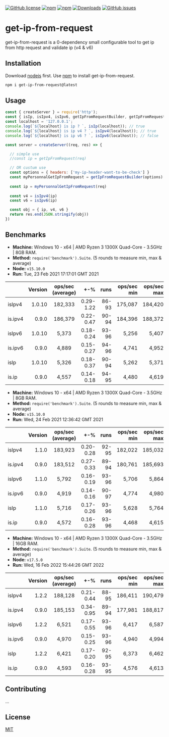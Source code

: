[![GitHub license](https://img.shields.io/github/license/benevolarX/get-ip-from-request?style=for-the-badge)](https://github.com/benevolarX/get-ip-from-request/blob/main/LICENSE)
[![npm](https://img.shields.io/npm/v/get-ip-from-request?style=for-the-badge)](https://www.npmjs.com/package/get-ip-from-request)
[![npm](https://img.shields.io/npm/dw/get-ip-from-request?style=for-the-badge)](https://www.npmjs.com/package/get-ip-from-request)
[![Downloads](https://img.shields.io/npm/dt/get-ip-from-request.svg?style=flat)](https://www.npmjs.com/package/get-ip-from-request)
[![GitHub issues](https://img.shields.io/github/issues/benevolarX/get-ip-from-request?style=for-the-badge)](https://github.com/benevolarX/get-ip-from-request/issues)
# get-ip-from-request
get-ip-from-request is a 0-dependency small configurable tool to get ip from http request and validate ip (v4 & v6)
## Installation
Download [nodejs](https://nodejs.org/) first.
Use [npm](https://www.npmjs.com/package/npm) to install get-ip-from-request.
```bash
npm i get-ip-from-request@latest
```
## Usage
```js
const { createServer } = require('http');
const { isIp, isIpv4, isIpv6, getIpFromRequestBuilder, getIpFromRequest } = require('get-ip-from-request');
const localhost = '127.0.0.1';
console.log(`${localhost} is ip ? `, isIp(localhost)); // true
console.log(`${localhost} is ip v4 ? `, isIpv4(localhost)); // true
console.log(`${localhost} is ip v6 ? `, isIpv6(localhost)); // false

const server = createServer((req, res) => {

  // simple use
  //const ip = getIpFromRequest(req)

  // OR custum use
  const options = { headers: ['my-ip-header-want-to-be-check'] }
  const myPersonnalGetIpFromRequest = getIpFromRequestBuilder(options)
  
  const ip = myPersonnalGetIpFromRequest(req)
  
  const v4 = isIpv4(ip)
  const v6 = isIpv6(ip)

  const obj = { ip, v4, v6 }
  return res.end(JSON.stringify(obj))
})
```

## Benchmarks
* __Machine:__ Windows 10 - x64 | AMD Ryzen 3 1300X Quad-Core - 3.5GHz | 8GB RAM.
* __Method:__ `require('benchmark').Suite`. (5 rounds to measure min, max & average)
* __Node:__ `v15.10.0`
* __Run:__ Tue, 23 Feb 2021 17:17:01 GMT 2021

|         | Version | ops/sec (average) | +-%       | runs  | ops/sec min   | ops/sec max   |
| :--     | --:     | :-:               | --:       | --:   | --:           | --:           |
| isIpv4  | 1.0.10  | 182,333           | 0.29-1.22 | 86-93 | 175,087       | 184,420       |
| is.ipv4 | 0.9.0   | 186,379           | 0.22-0.47 | 90-94 | 184,396       | 188,372       |
| isIpv6  | 1.0.10  | 5,373             | 0.18-0.24 | 93-96 | 5,256         | 5,407         |
| is.ipv6 | 0.9.0   | 4,889             | 0.15-0.27 | 94-96 | 4,741         | 4,952         |
| isIp    | 1.0.10  | 5,326             | 0.18-0.37 | 90-94 | 5,262         | 5,371         |
| is.ip   | 0.9.0   | 4,557             | 0.14-0.18 | 94-95 | 4,480         | 4,619         |

* __Machine:__ Windows 10 - x64 | AMD Ryzen 3 1300X Quad-Core - 3.5GHz | 8GB RAM.
* __Method:__ `require('benchmark').Suite`. (5 rounds to measure min, max & average)
* __Node:__ `v15.10.0`
* __Run:__ Wed, 24 Feb 2021 12:36:42 GMT 2021

|         | Version | ops/sec (average) | +-%       | runs  | ops/sec min   | ops/sec max   |
| :--     | --:     | :-:               | --:       | --:   | --:           | --:           |
| isIpv4  | 1.1.0   | 183,923           | 0.20-0.28 | 92-95 | 182,022       | 185,032       |
| is.ipv4 | 0.9.0   | 183,512           | 0.27-0.33 | 89-94 | 180,761       | 185,693       |
| isIpv6  | 1.1.0   | 5,792             | 0.16-0.19 | 93-96 | 5,706         | 5,864         |
| is.ipv6 | 0.9.0   | 4,919             | 0.14-0.16 | 90-97 | 4,774         | 4,980         |
| isIp    | 1.1.0   | 5,716             | 0.17-0.26 | 93-96 | 5,628         | 5,764         |
| is.ip   | 0.9.0   | 4,572             | 0.16-0.28 | 93-96 | 4,468         | 4,615         |

* __Machine:__ Windows 10 - x64 | AMD Ryzen 3 1300X Quad-Core - 3.5GHz | 16GB RAM.
* __Method:__ `require('benchmark').Suite`. (5 rounds to measure min, max & average)
* __Node:__ `v17.5.0`
* __Run:__ Wed, 16 Feb 2022 15:44:26 GMT 2022

|         | Version | ops/sec (average) | +-%       | runs  | ops/sec min   | ops/sec max   |
| :--     | --:     | :-:               | --:       | --:   | --:           | --:           |
| isIpv4  | 1.2.2   | 188,128           | 0.21-0.44 | 88-95 | 186,411       | 190,479       |
| is.ipv4 | 0.9.0   | 185,153           | 0.34-0.95 | 89-94 | 177,981       | 188,817       |
| isIpv6  | 1.2.2   | 6,521             | 0.17-0.55 | 93-96 | 6,417         | 6,587         |
| is.ipv6 | 0.9.0   | 4,970             | 0.15-0.25 | 93-96 | 4,940         | 4,994         |
| isIp    | 1.2.2   | 6,421             | 0.17-0.20 | 92-95 | 6,373         | 6,462         |
| is.ip   | 0.9.0   | 4,593             | 0.16-0.28 | 93-95 | 4,576         | 4,613         |

## Contributing
...
## License
[MIT](https://github.com/benevolarX/get-ip-from-request/blob/main/LICENSE)

